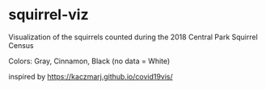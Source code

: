 # squirrel-viz
Visualization of the squirrels counted during the 2018 Central Park Squirrel Census


Colors: Gray, Cinnamon, Black (no data = White)


inspired by https://kaczmarj.github.io/covid19vis/
